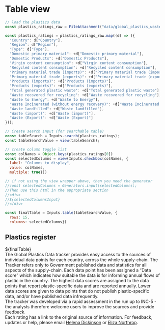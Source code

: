# Table view

```js
// load the plastics data
const plastics_ratings_raw = FileAttachment("data/global_plastics_waste_data_ratings_current.csv").csv({typed: true});
```

```js
const plastics_ratings = plastics_ratings_raw.map((d) => ({
  "Country": d["Country"],
  "Region": d["Region"],
  "Type": d["Type"],
  "Domestic primary material": +d["Domestic primary material"],
  "Domestic Products": +d["Domestic Products"],
  "Virgin content consumption": +d["Virgin content consumption"],
  "Recycled content consumption": +d["Recycled content consumption"],
  "Primary material trade (imports)": +d["Primary material trade (imports)"],
  "Primary material trade (exports)": +d["Primary material trade (exports)"],
  "Products (imports)": +d["Products (imports)"],
  "Products (exports)": +d["Products (exports)"],
  "Total generated plastic waste": +d["Total generated plastic waste"],
  "Waste recovered for recycling": +d["Waste recovered for recycling"],
  "Waste to Energy": +d["Waste to Energy"],
  "Waste Incinerated (without energy recovery)": +d["Waste Incinerated (without energy recovery)"],
  "Waste landfilled": +d["Waste landfilled"],
  "Waste (import)": +d["Waste (import)"],
  "Waste (Export)": +d["Waste (Export)"]
}));

// Create search input (for searchable table)
const tableSearch = Inputs.search(plastics_ratings);
const tableSearchValue = view(tableSearch);
```

```js
// create column toggle list
const colNames = Object.keys(plastics_ratings[0])
const selectedColumns = view(Inputs.checkbox(colNames, {
  label: "Columns to display",
  value: colNames,
  multiple: true}))
```
```js
// if not using the view wrapper above, then you need the generator
//const selectedColumns = Generators.input(selectedColumns);
//Then use this html in the appropriate section
//<div> 
//${selectedColumnsInput}
//</div>
```

```js
const finalTable = Inputs.table(tableSearchValue, { 
  rows: 15,
  columns: selectedColumns})
```

<div class="card">
    <h2>Plastics register</h2>
    ${finalTable}
</div>




<div class="small note">The Global Plastics Data tracker provides easy access to the sources of individual data points for each country, across the whole supply-chain.  The Tracker refers only to Government published data and statistics for all aspects of the supply-chain. Each data point has been assigned a “Data score” which indicates how suitable the data is for informing annual flows of plastic in the country. The highest data scores are assigned to the data points that report plastic-specific data and are reported annually. Lower data scores are given to data points that do not publish plastic-specific data, and/or have published data infrequently.<br>The tracker was developed via a rapid assessment in the run up to INC-5 - the analysts therefore welcome users to improve the sources and provide feedback. <br>Each rating has a link to the original source of information. For feedback, updates or help, please email <a href="mailto:helena.dickinson@unsw.edu.au">Helena Dickinson</a> or <a href="mailto:e.northrop@unsw.edu.au">Eliza Northrop</a>.